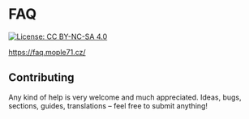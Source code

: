 # FAQ
[![License: CC BY-NC-SA 4.0](https://img.shields.io/badge/License-CC%20BY--NC--SA%204.0-lightgrey.svg)](http://creativecommons.org/licenses/by-nc-sa/4.0/)

https://faq.mople71.cz/

## Contributing
Any kind of help is very welcome and much appreciated. Ideas, bugs, sections, guides, translations &ndash; feel free to submit anything!
